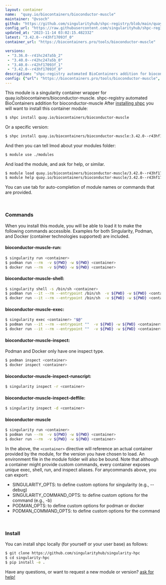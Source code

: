 ```yaml
---
layout: container
name:  "quay.io/biocontainers/bioconductor-muscle"
maintainer: "@vsoch"
github: "https://github.com/singularityhub/shpc-registry/blob/main/quay.io/biocontainers/bioconductor-muscle/container.yaml"
config_url: "https://raw.githubusercontent.com/singularityhub/shpc-registry/main/quay.io/biocontainers/bioconductor-muscle/container.yaml"
updated_at: "2023-11-14 03:02:15.482332"
latest: "3.42.0--r43hf17093f_0"
container_url: "https://biocontainers.pro/tools/bioconductor-muscle"

versions:
 - "3.36.0--r41hc247a5b_2"
 - "3.40.0--r42hc247a5b_0"
 - "3.40.0--r42hf17093f_1"
 - "3.42.0--r43hf17093f_0"
description: "shpc-registry automated BioContainers addition for bioconductor-muscle"
config: {"url": "https://biocontainers.pro/tools/bioconductor-muscle", "maintainer": "@vsoch", "description": "shpc-registry automated BioContainers addition for bioconductor-muscle", "latest": {"3.42.0--r43hf17093f_0": "sha256:57b65c3eb36c3ac310f16c93742e643f1350d435e7856e73fda9bc2915107a43"}, "tags": {"3.36.0--r41hc247a5b_2": "sha256:1904411d39d7c00dbf18cef33c82180ce03eec476ea7b87e2e34c220e81bdf57", "3.40.0--r42hc247a5b_0": "sha256:1e65564055c026d4dceec663ac41c92b82d99aa7c767a4cdbe98186fce247746", "3.40.0--r42hf17093f_1": "sha256:f6951530428894a211acf7619f45983e4e989633c577ca970d0347e617d951a4", "3.42.0--r43hf17093f_0": "sha256:57b65c3eb36c3ac310f16c93742e643f1350d435e7856e73fda9bc2915107a43"}, "docker": "quay.io/biocontainers/bioconductor-muscle"}
---
```


This module is a singularity container wrapper for quay.io/biocontainers/bioconductor-muscle.
shpc-registry automated BioContainers addition for bioconductor-muscle
After [installing shpc](#install) you will want to install this container module:


```bash
$ shpc install quay.io/biocontainers/bioconductor-muscle
```

Or a specific version:

```bash
$ shpc install quay.io/biocontainers/bioconductor-muscle:3.42.0--r43hf17093f_0
```

And then you can tell lmod about your modules folder:

```bash
$ module use ./modules
```

And load the module, and ask for help, or similar.

```bash
$ module load quay.io/biocontainers/bioconductor-muscle/3.42.0--r43hf17093f_0
$ module help quay.io/biocontainers/bioconductor-muscle/3.42.0--r43hf17093f_0
```

You can use tab for auto-completion of module names or commands that are provided.

<br>

### Commands

When you install this module, you will be able to load it to make the following commands accessible.
Examples for both Singularity, Podman, and Docker (container technologies supported) are included.

#### bioconductor-muscle-run:

```bash
$ singularity run <container>
$ podman run --rm  -v ${PWD} -w ${PWD} <container>
$ docker run --rm  -v ${PWD} -w ${PWD} <container>
```

#### bioconductor-muscle-shell:

```bash
$ singularity shell -s /bin/sh <container>
$ podman run --it --rm --entrypoint /bin/sh  -v ${PWD} -w ${PWD} <container>
$ docker run --it --rm --entrypoint /bin/sh  -v ${PWD} -w ${PWD} <container>
```

#### bioconductor-muscle-exec:

```bash
$ singularity exec <container> "$@"
$ podman run --it --rm --entrypoint ""  -v ${PWD} -w ${PWD} <container> "$@"
$ docker run --it --rm --entrypoint ""  -v ${PWD} -w ${PWD} <container> "$@"
```

#### bioconductor-muscle-inspect:

Podman and Docker only have one inspect type.

```bash
$ podman inspect <container>
$ docker inspect <container>
```

#### bioconductor-muscle-inspect-runscript:

```bash
$ singularity inspect -r <container>
```

#### bioconductor-muscle-inspect-deffile:

```bash
$ singularity inspect -d <container>
```



#### bioconductor-muscle

```bash
$ singularity run <container>
$ podman run --rm  -v ${PWD} -w ${PWD} <container>
$ docker run --rm  -v ${PWD} -w ${PWD} <container>
```


In the above, the `<container>` directive will reference an actual container provided
by the module, for the version you have chosen to load. An environment file in the
module folder will also be bound. Note that although a container
might provide custom commands, every container exposes unique exec, shell, run, and
inspect aliases. For anycommands above, you can export:

 - SINGULARITY_OPTS: to define custom options for singularity (e.g., --debug)
 - SINGULARITY_COMMAND_OPTS: to define custom options for the command (e.g., -b)
 - PODMAN_OPTS: to define custom options for podman or docker
 - PODMAN_COMMAND_OPTS: to define custom options for the command

<br>

### Install

You can install shpc locally (for yourself or your user base) as follows:

```bash
$ git clone https://github.com/singularityhub/singularity-hpc
$ cd singularity-hpc
$ pip install -e .
```

Have any questions, or want to request a new module or version? [ask for help!](https://github.com/singularityhub/singularity-hpc/issues)